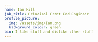 ```yaml
---
name: Ian Hill
job_title: Principal Front End Engineer
profile_picture:
  img: /assets/img/Ian.png
  background_colour: green
bio: I like stuff and dislike other stuff
---
```


